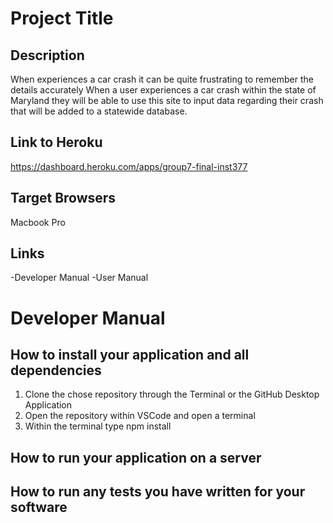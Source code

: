 # Project Title
## Description
When experiences a car crash it can be quite frustrating to remember the details accurately When a user experiences a car crash within the state of Maryland they will be able to use this site to input data regarding their crash that will be added to a statewide database. 
## Link to Heroku
https://dashboard.heroku.com/apps/group7-final-inst377
## Target Browsers
Macbook Pro 
## Links
-Developer Manual
-User Manual
# Developer Manual
## How to install your application and all dependencies
1. Clone the chose repository through the Terminal or the GitHub Desktop Application
2. Open the repository within VSCode and open a terminal
3. Within the terminal type npm install 
## How to run your application on a server

## How to run any tests you have written for your software
